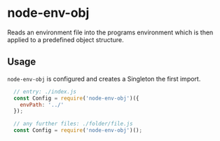 # node-env-obj
Reads an environment file into the programs environment which is then applied to a predefined object structure.

## Usage
`node-env-obj` is configured and creates a Singleton the first import.

```js
  // entry: ./index.js
  const Config = require('node-env-obj')({
    envPath: '../'
  });

  // any further files: ./folder/file.js
  const Config = require('node-env-obj')();
```